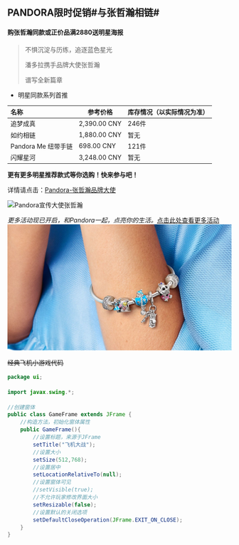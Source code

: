 ## PANDORA限时促销#与张哲瀚相链#

#### 购张哲瀚同款或正价品满2880送明星海报

> 不惧沉淀与历练，追逐蓝色星光
>
> 潘多拉携手品牌大使张哲瀚
>
> 谱写全新篇章

- 明星同款系列首推

| 名称                | 参考价格     | 库存情况（以实际情况为准） |
| :------------------ | ------------ | -------------------------- |
| 追梦成真            | 2,390.00 CNY | 246件                      |
| 如约相链            | 1,880.00 CNY | 暂无                       |
| Pandora Me 纽带手链 | 698.00 CNY   | 121件                      |
| 闪耀星河            | 3,248.00 CNY | 暂无                       |

**更有更多明星推荐款式等你选购！快来参与吧！**

详情请点击：[Pandora-张哲瀚品牌大使](https://cn.pandora.net/zh/jewellery/featured/cn-2021-ZZH/#icid=e:homepage:module0-zzh-celebrity-W16)

![Pandora宣传大使张哲瀚](https://cms-live.pandora.net/resource/responsive-image/1356114/m36-hero-full-width-module-large/lg/20/2021-04-14pandoraxzhangzhehan.jpg)

*更多活动现已开启，和Pandora一起，点亮你的生活。*[点击此处查看更多活动](https://github.com/chggm/English-task/blob/main/Pandora.md)
![disney](https://github.com/chggm/English-task/blob/main/disney.jpg)

~~经典飞机小游戏代码~~

```java
package ui;

import javax.swing.*;

//创建窗体
public class GameFrame extends JFrame {
    //构造方法，初始化窗体属性
    public GameFrame(){
        //设置标题，来源于JFrame
        setTitle("飞机大战");
        //设置大小
        setSize(512,768);
        //设置居中
        setLocationRelativeTo(null);
        //设置窗体可见
        //setVisible(true);
        //不允许玩家修改界面大小
        setResizable(false);
        //设置默认的关闭选项
        setDefaultCloseOperation(JFrame.EXIT_ON_CLOSE);
    }
}
```
